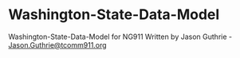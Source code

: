 # Washington-State-Data-Model
Washington-State-Data-Model for NG911
Written by Jason Guthrie - Jason.Guthrie@tcomm911.org
